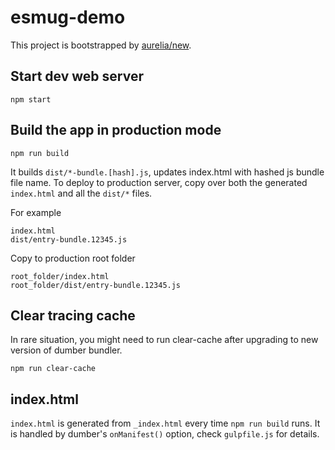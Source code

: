 # esmug-demo

This project is bootstrapped by [aurelia/new](https://github.com/aurelia/new).

## Start dev web server

    npm start

## Build the app in production mode

    npm run build

It builds `dist/*-bundle.[hash].js`, updates index.html with hashed js bundle file name. To deploy to production server, copy over both the generated `index.html` and all the `dist/*` files.

For example
```
index.html
dist/entry-bundle.12345.js
```
Copy to production root folder
```
root_folder/index.html
root_folder/dist/entry-bundle.12345.js
```


## Clear tracing cache

In rare situation, you might need to run clear-cache after upgrading to new version of dumber bundler.

    npm run clear-cache

## index.html

`index.html` is generated from `_index.html` every time `npm run build` runs. It is handled by dumber's `onManifest()` option, check `gulpfile.js` for details.
